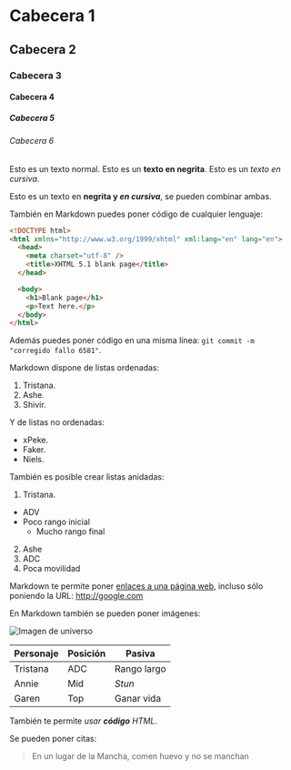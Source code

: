 # Cabecera 1
## Cabecera 2
### Cabecera 3
#### Cabecera 4
##### Cabecera 5
###### Cabecera 6

Esto es un texto normal. Esto es un **texto en negrita**. Esto es un *texto en cursiva*.

Esto es un texto en **negrita y _en cursiva_**, se pueden combinar ambas.

También en Markdown puedes poner código de cualquier lenguaje:

```html
<!DOCTYPE html>
<html xmlns="http://www.w3.org/1999/xhtml" xml:lang="en" lang="en">
  <head>
    <meta charset="utf-8" />
    <title>XHTML 5.1 blank page</title>
  </head>

  <body>
    <h1>Blank page</h1>
    <p>Text here.</p>
  </body>
</html>
```
Además puedes poner código en una misma línea: `git commit -m "corregido fallo 6581"`.

Markdown dispone de listas ordenadas:

1. Tristana.
2. Ashe.
3. Shivir.

Y de listas no ordenadas:

* xPeke.
* Faker.
* Niels.

También es posible crear listas anidadas:

1. Tristana.
  * ADV
  * Poco rango inicial
    * Mucho rango final
    
2. Ashe
  1. ADC
  2. Poca movilidad
  
Markdown te permite poner [enlaces a una página web](http://github.com/milq/lmsgi), incluso sólo poniendo la URL: http://google.com

En Markdown también se pueden poner imágenes:

![Imagen de universo](http://www.esa.int/var/esa/storage/images/esa_multimedia/images/2016/11/virtual_milky_way/16487036-1-eng-GB/Virtual_Milky_Way_node_full_image_2.png)


|  Personaje   |  Posición    |  Pasiva     |
|--------------|--------------|-------------|
|  Tristana    |  ADC         | Rango largo |
|  Annie       |  Mid         |  _Stun_     |
|  Garen       |  Top         |  Ganar vida |

También te permite <i>usar <b>código</b> HTML</i>.

Se pueden poner citas:

> En un lugar de la Mancha, comen huevo y no se manchan
